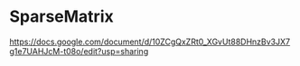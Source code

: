 # SparseMatrix
https://docs.google.com/document/d/10ZCgQxZRt0_XGvUt88DHnzBv3JX7g1e7UAHJcM-t08o/edit?usp=sharing
